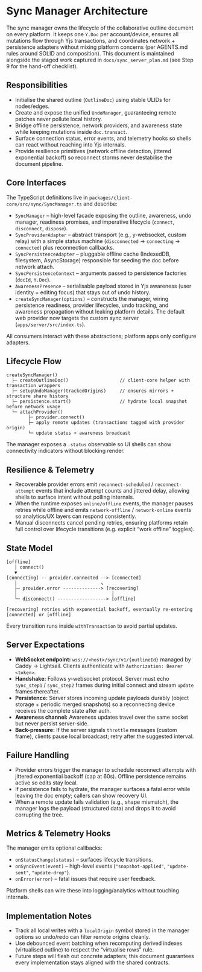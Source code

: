 # Sync Manager Architecture

The sync manager owns the lifecycle of the collaborative outline document on every platform. It
keeps one `Y.Doc` per account/device, ensures all mutations flow through Yjs transactions, and
coordinates network + persistence adapters without mixing platform concerns (per AGENTS.md rules
around SOLID and composition). This document is maintained alongside the staged work captured in
`docs/sync_server_plan.md` (see Step 9 for the hand-off checklist).

## Responsibilities
- Initialise the shared outline (`OutlineDoc`) using stable ULIDs for nodes/edges.
- Create and expose the unified `UndoManager`, guaranteeing remote patches never pollute local
  history.
- Bridge offline persistence, network providers, and awareness state while keeping mutations inside
  `doc.transact`.
- Surface connection status, error events, and telemetry hooks so shells can react without reaching
  into Yjs internals.
- Provide resilience primitives (network offline detection, jittered exponential backoff) so
  reconnect storms never destabilise the document pipeline.

## Core Interfaces
The TypeScript definitions live in `packages/client-core/src/sync/SyncManager.ts` and describe:
- `SyncManager` – high-level facade exposing the outline, awareness, undo manager, readiness
  promises, and imperative lifecycle (`connect`, `disconnect`, `dispose`).
- `SyncProviderAdapter` – abstract transport (e.g., y-websocket, custom relay) with a simple status
  machine (`disconnected` → `connecting` → `connected`) plus reconnection callbacks.
- `SyncPersistenceAdapter` – pluggable offline cache (IndexedDB, filesystem, AsyncStorage) responsible
  for seeding the doc before network attach.
- `SyncPersistenceContext` – arguments passed to persistence factories (`docId`, `Y.Doc`).
- `AwarenessPresence` – serialisable payload stored in Yjs awareness (user identity + editing focus)
  that stays out of undo history.
- `createSyncManager(options)` – constructs the manager, wiring persistence readiness, provider lifecycles,
  undo tracking, and awareness propagation without leaking platform details. The default web provider now
  targets the custom sync server (`apps/server/src/index.ts`).

All consumers interact with these abstractions; platform apps only configure adapters.

## Lifecycle Flow
```
createSyncManager()
  ├─ createOutlineDoc()                   // client-core helper with transaction wrappers
  ├─ setupUndoManager(trackedOrigins)     // ensures mirrors + structure share history
  ├─ persistence.start()                  // hydrate local snapshot before network usage
  └─ attachProvider()
        ├─ provider.connect()
        ├─ apply remote updates (transactions tagged with provider origin)
        └─ update status + awareness broadcast
```

The manager exposes a `.status` observable so UI shells can show connectivity indicators without
blocking render.

## Resilience & Telemetry
- Recoverable provider errors emit `reconnect-scheduled` / `reconnect-attempt` events that include
  attempt counts and jittered delay, allowing shells to surface intent without polling internals.
- When the runtime exposes `online/offline` events, the manager pauses retries while offline and
  emits `network-offline` / `network-online` events so analytics/UX layers can respond consistently.
- Manual disconnects cancel pending retries, ensuring platforms retain full control over lifecycle
  transitions (e.g. explicit “work offline” toggles).

## State Model
```
[offline]
   │ connect()
   ▼
[connecting] -- provider.connected --> [connected]
   │                               ↘
   ├─ provider.error --------------> [recovering]
   │                                   │
   └─ disconnect() ------------------> [offline]

[recovering] retries with exponential backoff, eventually re-entering [connected] or [offline]
```

Every transition runs inside `withTransaction` to avoid partial updates.

## Server Expectations
- **WebSocket endpoint:** `wss://<host>/sync/v1/{outlineId}` managed by Caddy → Lightsail. Clients
  authenticate with `Authorization: Bearer <token>`.
- **Handshake:** Follows y-websocket protocol. Server must echo `sync_step1` / `sync_step2` frames
  during initial connect and stream `update` frames thereafter.
- **Persistence:** Server stores incoming update payloads durably (object storage + periodic merged
  snapshots) so a reconnecting device receives the complete state after auth.
- **Awareness channel:** Awareness updates travel over the same socket but never persist server-side.
- **Back-pressure:** If the server signals `throttle` messages (custom frame), clients pause local
  broadcast; retry after the suggested interval.

## Failure Handling
- Provider errors trigger the manager to schedule reconnect attempts with jittered exponential
  backoff (cap at 60s). Offline persistence remains active so edits stay local.
- If persistence fails to hydrate, the manager surfaces a fatal error while leaving the doc empty;
  callers can show recovery UI.
- When a remote update fails validation (e.g., shape mismatch), the manager logs the payload
  (structured data) and drops it to avoid corrupting the tree.

## Metrics & Telemetry Hooks
The manager emits optional callbacks:
- `onStatusChange(status)` – surfaces lifecycle transitions.
- `onSyncEvent(event)` – high-level events (`"snapshot-applied"`, `"update-sent"`, `"update-drop"`).
- `onError(error)` – fatal issues that require user feedback.

Platform shells can wire these into logging/analytics without touching internals.

## Implementation Notes
- Track all local writes with a `localOrigin` symbol stored in the manager options so undo/redo can
  filter remote origins cleanly.
- Use debounced event batching when recomputing derived indexes (virtualised outline) to respect the
  “virtualise rows” rule.
- Future steps will flesh out concrete adapters; this document guarantees every implementation stays
  aligned with the shared contracts.
